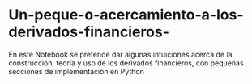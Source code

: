 # Un-peque-o-acercamiento-a-los-derivados-financieros-
En este Notebook se pretende dar algunas intuiciones acerca de la construcción, teoría y uso de los derivados financieros, con pequeñas secciones de implementación en Python 
